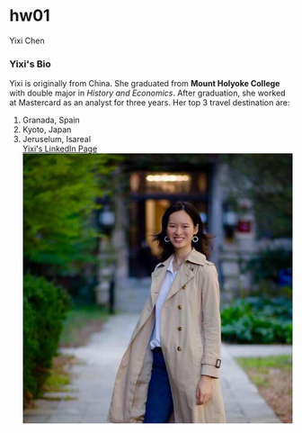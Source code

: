 # hw01 
Yixi Chen

### Yixi's Bio

Yixi is originally from China. She graduated from **Mount Holyoke College** with double major in *History and Economics*. After graduation, she worked at Mastercard as an analyst for three years. Her top 3 travel destination are:
1. Granada, Spain
2. Kyoto, Japan
3. Jeruselum, Isareal  
[Yixi's LinkedIn Page](https://www.linkedin.com/in/yixi-chen-7b42bb63/)
![My photo at UChicago](Photo.jpg)
